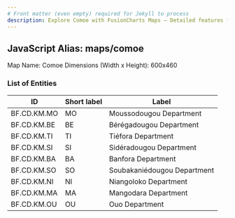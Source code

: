 ```yaml
---
# Front matter (even empty) required for Jekyll to process
description: Explore Comoe with FusionCharts Maps – Detailed features for seamless integration. Try now & enhance your data visualization today! 
---
```


## JavaScript Alias: maps/comoe

Map Name: Comoe
Dimensions (Width x Height): 600x460

### List of Entities

ID | Short label | Label
---|---|---|
BF.CD.KM.MO|MO|Moussodougou Department
BF.CD.KM.BE|BE|Bérégadougou Department
BF.CD.KM.TI|TI|Tiéfora Department
BF.CD.KM.SI|SI|Sidéradougou Department
BF.CD.KM.BA|BA|Banfora Department
BF.CD.KM.SO|SO|Soubakaniédougou Department
BF.CD.KM.NI|NI|Niangoloko Department
BF.CD.KM.MA|MA|Mangodara Department
BF.CD.KM.OU|OU|Ouo Department
